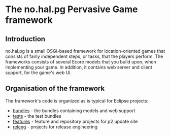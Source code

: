 # The no.hal.pg Pervasive Game framework

## Introduction

no.hal.pg is a small OSGi-based framework for location-oriented games that consists of fairly independent steps, or tasks, that the players perform. The frameworks consists of several Ecore models that you build upon, when implementing your game. In addition, it contains web server and client support, for the game's web UI.

## Organisation of the framework

The framework's code is organized as is typical for Eclipse projects:
- [bundles](bundles/) - the bundles containing models and web support
- [tests](tests/README.md) - the test bundles
- [features](features/README.md) - feature and repository projects for p2 update site 
- [releng](releng/README.md) - projects for release engineering
